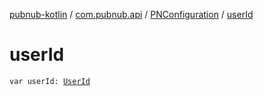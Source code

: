 [pubnub-kotlin](../../index.md) / [com.pubnub.api](../index.md) / [PNConfiguration](index.md) / [userId](./user-id.md)

# userId

`var userId: `[`UserId`](../-user-id/index.md)